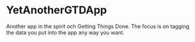YetAnotherGTDApp
================

Another app in the spirit och Getting Things Done. The focus is on tagging the data you put into the app any way you want.
